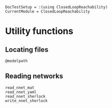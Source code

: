 ```@meta
DocTestSetup = :(using ClosedLoopReachability)
CurrentModule = ClosedLoopReachability
```

# Utility functions

## Locating files

```@docs
@modelpath
```

## Reading networks

```@docs
read_nnet_mat
read_nnet_yaml
read_nnet_sherlock
write_nnet_sherlock
```
